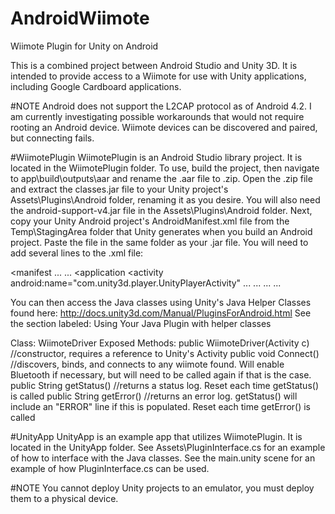 # AndroidWiimote
Wiimote Plugin for Unity on Android

This is a combined project between Android Studio and Unity 3D. It is intended to provide access to a Wiimote for use with Unity applications, including Google Cardboard applications.

#NOTE
Android does not support the L2CAP protocol as of Android 4.2. I am currently investigating possible workarounds that would not require rooting an Android device. Wiimote devices can be discovered and paired, but connecting fails.

#WiimotePlugin
WiimotePlugin is an Android Studio library project. It is located in the WiimotePlugin folder.
To use, build the project, then navigate to app\build\outputs\aar and rename the .aar file to .zip. Open the .zip file and extract the classes.jar file to your Unity project's Assets\Plugins\Android folder, renaming it as you desire.
You will also need the android-support-v4.jar file in the Assets\Plugins\Android folder. Next, copy your Unity Android project's AndroidManifest.xml file from the Temp\StagingArea folder that Unity generates when you build an Android project. Paste the file in the same folder as your .jar file.
You will need to add several lines to the .xml file:

<manifest ...
  ...
  <application
      <activity android:name="com.unity3d.player.UnityPlayerActivity" ...
      ...
      <intent-filter>
        <action android:name="android.bluetooth.device.action.FOUND" />
        <action android:name="android.bluetooth.adapter.action.DISCOVERY_FINISHED" />
        <category android:name="android.intent.category.DEFAULT" />
      </intent-filter>
      <intent-filter>
        <action android:name="android.bluetooth.device.action.PAIRING_REQUEST" />
        <action android:name="android.bluetooth.device.action.BOND_STATE_CHANGED" />
        <category android:name="android.intent.category.DEFAULT" />
      </intent-filter>
    </activity>
  </application>
  ...
  <uses-permission android:name="android.permission.BLUETOOTH_ADMIN"/>
  <uses-permission android:name="android.permission.BLUETOOTH"/>
  <uses-permission android:name="android.permission.ACCESS_COARSE_LOCATION"/>
  ...
</manifest>

You can then access the Java classes using Unity's Java Helper Classes found here: http://docs.unity3d.com/Manual/PluginsForAndroid.html
See the section labeled: Using Your Java Plugin with helper classes

Class:
WiimoteDriver
Exposed Methods: 
public WiimoteDriver(Activity c) //constructor, requires a reference to Unity's Activity
public void Connect() //discovers, binds, and connects to any wiimote found. Will enable Bluetooth if necessary, but will need to be called again if that is the case.
public String getStatus() //returns a status log. Reset each time getStatus() is called
public String getError() //returns an error log. getStatus() will include an "ERROR" line if this is populated. Reset each time getError() is called

#UnityApp
UnityApp is an example app that utilizes WiimotePlugin. It is located in the UnityApp folder.
See Assets\PluginInterface.cs for an example of how to interface with the Java classes.
See the main.unity scene for an example of how PluginInterface.cs can be used.

#NOTE
You cannot deploy Unity projects to an emulator, you must deploy them to a physical device.